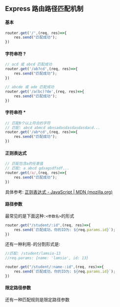 ## Express 路由路径匹配机制
#### 基本
```js
router.get('/',(req, res)=>{
	res.send("匹配成功");
})
```

#### 字符串符 ?
```js
// acd 或 abcd 匹配成功
router.get('/ab?cd',(req, res)=>{
	res.send("匹配成功");
})
```

```js
// abcde 或 ade 匹配成功
router.get('/a(bc)?de',(req, res)=>{
	res.send("匹配成功");
})
```

#### 字符串符 *
```js
// 匹配0个以上符合的字符
// 匹配: abcd abmcd abnsadasdasdasdasdacd...
router.get('/ab*cd',(req, res)=>{
	res.send("匹配成功");
})
```

#### 正则表达式
```js
// 匹配包含a的任意值
// 匹配: a abcd gdsagsdfsdf...
router.get(/a/,(req, res)=>{
	res.send("匹配成功");
})
```

具体参考: [正则表达式 - JavaScript | MDN (mozilla.org)](https://developer.mozilla.org/zh-CN/docs/Web/JavaScript/Guide/Regular_Expressions)

#### 路径参数
最常见的是下面这种`:<参数名>`的形式
```js
router.get("/student/:id",(req, res)=>{
	res.send(`匹配成功，你的ID为: ${req.params.id}`);
})
```

还有一种利用`-`的分割形式是:
```js
//匹配: /student/lamsio-13
//req.params: {name: 'lamsio', id: 13}

router.get("/student/:name-:id",(req, res)=>{
	res.send(`匹配成功，你的ID为: ${req.params.id}`);
})
```

#### 限定路径参数
还有一种匹配规则是限定路径参数
```js

```